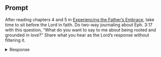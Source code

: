 ---
---

## Prompt

After reading chapters 4 and 5 in [Experiencing the Father’s Embrace], take time to sit before the Lord in faith. Do two-way journaling about Eph. 3:17 with this question, “What do you want to say to me about being rooted and grounded in love?” Share what you hear as the Lord’s response without filtering it.

[Experiencing the Father’s Embrace]: https://read.amazon.com/?asin=B0051GN8XO

<details>
  <summary>Response</summary>

  <blockquote>
    That Christ may dwell in your hearts by faith; that ye, being rooted and grounded in love, May be able to comprehend with all saints what [is] the breadth, and length, and depth, and height; And to know the love of Christ, which passeth knowledge, that ye might be filled with all the fulness of God.  (Eph 3:17-19)
  </blockquote>

  <p>
    I know your heart, and I know your thoughts; I know even the things that are not spoken (Eze 11:5). I understand even those things that you cannot formulate with words (Ps 139:4). Sometimes, you hide in a distant place, and other times dash to my altar (Ps 139:7; 43:4). Your thoughts are confusing even to you, but I understand them; I know your heart (Job 10:1; Phil 4:7). Remain in my love; it is a place, not a thing that you can perceive or even possess (John 15:9-10). Take no thoughts of what form you must take to approach me (Mat 11:28; 19:14; Isa 55:3); know that as you come in humility and faith, the blood of my Son will usher you into My presence — do you believe this (Jas 4:7,10; 2Cor 7:14)? Come boldly to Me because my love for you is rooted in my Son and what He has done on your behalf (Heb 4:16; 10:19). I take delight in having you come and sit with Me. Don’t be concerned with your decorum, nor should you be afraid of not maintaining the correct posture (Eph 3:12). My love for you goes beyond your understanding, and you can never respond adequately (Eph 3:19). Let my love saturate the core of your being and immerse yourself in the ocean of my mercy to receive the everlasting peace I have prepared for you in My presence (Mic 7:19; Is 26:3). Come, my son, stay by My side (Ps 27:4; 23:6; 84:4).
  </p>
  <samp>100</samp>
</details>
